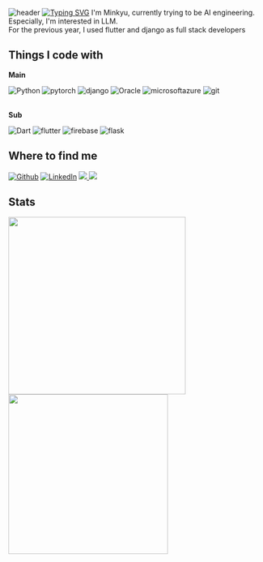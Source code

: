![header](https://capsule-render.vercel.app/api?type=waving&color=6994CDEE&text=&animation=twinkling&height=80)
[![Typing SVG](https://readme-typing-svg.demolab.com?font=Alkatra&weight=500&size=45&duration=3500&pause=3&color=6994CDEE&center=false&vCenter=false&multiline=true&repeat=true&width=1000&height=100&lines=Welcome+to+MangooH's+GitHub!👋)](https://git.io/typing-svg)
I'm Minkyu, currently trying to be AI engineering. Especially, I'm interested in LLM. </br>
For the previous year, I used flutter and django as full stack developers

## Things I code with
<p><strong>Main</strong></p>
<div>
  <img alt="Python" src="https://img.shields.io/badge/-Python-3776AB?style=flat-square&logo=python&logoColor=white" />
  <img alt="pytorch" src="https://img.shields.io/badge/-PyTorch-EE4C2C?style=flat-square&logo=pytorch&logoColor=white" />
  <img alt="django" src="https://img.shields.io/badge/-Django-092E20?style=flat-square&logo=django&logoColor=white" />
  <img alt="Oracle" src="https://img.shields.io/badge/-Oracle-F80000?style=flat-square&logo=oracle&logoColor=white" />
  <img alt="microsoftazure" src="https://img.shields.io/badge/-Azure-0078D4?style=flat-square&logo=microsoftazure&logoColor=white" />
  <img alt="git" src="https://img.shields.io/badge/-Git-F05032?style=flat-square&logo=git&logoColor=white" />
</div>
</br>
<p><strong>Sub</strong></p>
<div>
  <img alt="Dart" src="https://img.shields.io/badge/-Dart-0175C2?style=flat-square&logo=dart&logoColor=white" />
  <img alt="flutter" src="https://img.shields.io/badge/-Flutter-02569B?style=flat-square&logo=flutter&logoColor=white" />
  <img alt="firebase" src="https://img.shields.io/badge/-Firebase-FFCA28?style=flat-square&logo=firebase&logoColor=white" />
  <img alt="flask" src="https://img.shields.io/badge/-Flask-000000?style=flat-square&logo=flask&logoColor=white" />
</div>
  
</div>

## Where to find me
<p><a href="https://github.com/MangooH" target="_blank"><img alt="Github" src="https://img.shields.io/badge/GitHub-%2312100E.svg?&style=for-the-badge&logo=Github&logoColor=white" /></a> <a href="https://www.linkedin.com/in/austin0datascientisteng1neer1ng/" target="_blank"><img alt="LinkedIn" src="https://img.shields.io/badge/linkedin-%230077B5.svg?&style=for-the-badge&logo=linkedin&logoColor=white" /></a> <a href="mailto:minkyu.han.work@gmail.com">
        <img src="https://img.shields.io/badge/Gmail-EA4335?style=for-the-badge&logo=Gmail&logoColor=white"> 
    </a> <a href="https://enjoy-zero-to-one.tistory.com/">
        <img src="https://img.shields.io/badge/Tistory-000000?style=for-the-badge&logo=Tistory&logoColor=white"> 
    </a>

## Stats
<p>
  <img src="https://github-readme-stats.vercel.app/api?username=MangooH&show_icons=true&bg_color=00000000" width="350">
  <img src="https://github-readme-stats.vercel.app/api/top-langs/?username=MangooH&layout=compact" width="315">
</p>

<!--



**MangooH/MangooH** is a ✨ _special_ ✨ repository because its `README.md` (this file) appears on your GitHub profile.

Here are some ideas to get you started:

- 🔭 I’m currently working on ...
- 🌱 I’m currently learning ...
- 👯 I’m looking to collaborate on ...
- 🤔 I’m looking for help with ...
- 💬 Ask me about ...
- 📫 How to reach me: ...
- 😄 Pronouns: ...
- ⚡ Fun fact: ...
-->
